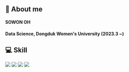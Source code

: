 ## 👋 About me
#### SOWON OH
#### Data Science, Dongduk Women's University (2023.3 ~)

## :computer: Skill
<img src="https://img.shields.io/badge/Python-3776AB?style=flat-square&logo=Python&logoColor=white"/>
<img src="https://img.shields.io/badge/pandas-150458?style=flat-square&logo=pandas&logoColor=white"/>
<img src="https://img.shields.io/badge/numpy-013243?style=flat-square&logo=numpy&logoColor=white"/>

<img src="https://img.shields.io/badge/unity-FFFFFF?style=flat-square&logo=unity&logoColor=black"/>

